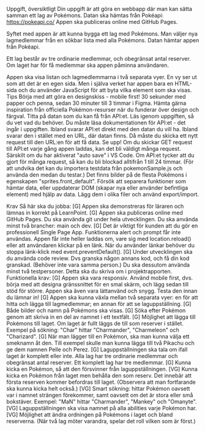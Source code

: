Uppgift, översiktligt
Din uppgift är att göra en webbapp där man kan sätta samman ett lag av Pokémons. Datan ska hämtas från Pokéapi: https://pokeapi.co/ 
Appen ska publiceras online med GitHub Pages.

Syftet med appen är att kunna bygga ett lag med Pokémons. Man väljer nya lagmedlemmar från en sökbar lista med alla Pokémons. Datan hämtar appen från Pokéapi.

Ett lag består av tre ordinarie medlemmar, och obegränsat antal reserver. Om laget har för få medlemmar ska appen påminna användaren.

Appen ska visa listan och lagmedlemmarna i två separata vyer. En vy ser ut som att det är en egen sida. Men i själva verket har appen bara en HTML-sida och du använder JavaScript för att byta vilka element som ska visas.
Tips
Börja med att göra en designskiss - mobile first! 30 sekunder med papper och penna, sedan 30 minuter till 3 timmar i Figma. Hämta gärna inspiration från officiella Pokémon-resurser när du funderar över design och färgval.
Titta på datan som du kan få från API:et. Läs igenom uppgiften, så du vet vad du behöver.
Du måste läsa dokumentationen för API:et - det ingår i uppgiften. Ibland svarar API:et direkt med den datan du vill ha. Ibland svarar den i stället med en URL, där datan finns. Då måste du skicka ett nytt request till den URL:en för att få data.
Se upp! Om du skickar GET request till API:et varje gång appen laddas, kan det bli väldigt många request. Särskilt om du har aktiverat "auto save" i VS Code. Om API:et tycker att du gjort för många request, så kan du bli blockad alltifrån 1 till 24 timmar. (För att undvika det kan du importera testdata från pokemonSample.js och använda den medan du testar.)
Det finns bilder på de flesta Pokémons i egenskapen "sprites.front_default".
Försök att separera funktioner som hämtar data, eller uppdaterar DOM (skapar nya eller använder befintliga element) med hjälp av data. Lägg dem i olika filer och använd export/import.

Krav
Så här ska du jobba:
[G] Appen ska demonstreras för läraren och lämnas in korrekt på LearnPoint.
[G] Appen ska publiceras online med GitHub Pages. Du ska använda git under hela utvecklingen. Du ska använda minst två brancher: main och dev.
[G] Det är viktigt för kunden att du gör en professionell Single Page App. Funktionerna alert och prompt får inte användas. Appen får inte heller laddas om, vare sig med location.reload() eller att användaren klickar på en länk. När du använder länkar behöver du stoppa länk-klick med event.preventDefault().
[G] Under utvecklingen ska du använda code review. Dvs granska någon annans kod, och få din kod granskad. (Behöver inte vara samma person.) Du ska dessutom använda minst två testpersoner. Detta ska du skriva om i projektrapporten.
Funktionella krav:
[G] Appen ska vara responsiv. Använd mobile first, dvs. börja med att designa gränssnittet för en smal skärm, och lägg sedan till stöd för större. Appen ska även vara lättanvänd och snygg. Testa den innan du lämnar in!
[G] Appen ska kunna växla mellan två separata vyer: en för att hitta och lägga till lagmedlemmar; en annan för att se laguppställning.
[G] Både bilder och namn på Pokémons ska visas.
[G] Söka efter Pokémon genom att skriva in en del av namnet i ett textfält.
[G] Möjlighet att lägga till Pokémons till laget. Om laget är fullt läggs de till som reserver i stället.
Exempel på sökning: "Char" hittar "Charmander", "Charmeleon" och "Charizard".
[G] När man lägger till en Pokémon, ska man kunna välja ett smeknamn åt den. Till exempel skulle man kunna lägga till två Pikachu och ge dem namnen Pelle och Perez.
[G] Laguppställningen ska tala om ifall laget är komplett eller inte. Alla lag har tre ordinarie medlemmar och obegränsat antal reserver. Ett komplett lag har tre medlemmar.
[G] Kunna kicka en Pokémon, så att den försvinner från laguppställningen.
[VG] Kunna kicka en Pokémon från laget men behålla den som reserv. Det innebär att första reserven kommer befordras till laget. (Observera att man fortfarande ska kunna kicka helt också.)
[VG] Smart sökning: hittar Pokémon oavsett var i namnet strängen förekommer, samt oavsett om det är stora eller små bokstäver. Exempel: "MaN" hittar "Charmander", "Mankey" och "Omanyte".
[VG] Laguppställningen ska visa namnet på alla abilities varje Pokémon har.
[VG] Möjlighet att ändra ordningen på Pokémons i laget och bland reserverna. (När två lag möter varandra, spelar det roll vilken som är först.)
